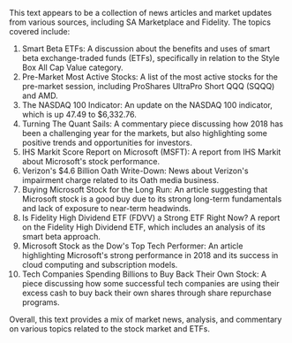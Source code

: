 This text appears to be a collection of news articles and market updates from various sources, including SA Marketplace and Fidelity. The topics covered include:

1. Smart Beta ETFs: A discussion about the benefits and uses of smart beta exchange-traded funds (ETFs), specifically in relation to the Style Box All Cap Value category.
2. Pre-Market Most Active Stocks: A list of the most active stocks for the pre-market session, including ProShares UltraPro Short QQQ (SQQQ) and AMD.
3. The NASDAQ 100 Indicator: An update on the NASDAQ 100 indicator, which is up 47.49 to $6,332.76.
4. Turning The Quant Sails: A commentary piece discussing how 2018 has been a challenging year for the markets, but also highlighting some positive trends and opportunities for investors.
5. IHS Markit Score Report on Microsoft (MSFT): A report from IHS Markit about Microsoft's stock performance.
6. Verizon's $4.6 Billion Oath Write-Down: News about Verizon's impairment charge related to its Oath media business.
7. Buying Microsoft Stock for the Long Run: An article suggesting that Microsoft stock is a good buy due to its strong long-term fundamentals and lack of exposure to near-term headwinds.
8. Is Fidelity High Dividend ETF (FDVV) a Strong ETF Right Now? A report on the Fidelity High Dividend ETF, which includes an analysis of its smart beta approach.
9. Microsoft Stock as the Dow's Top Tech Performer: An article highlighting Microsoft's strong performance in 2018 and its success in cloud computing and subscription models.
10. Tech Companies Spending Billions to Buy Back Their Own Stock: A piece discussing how some successful tech companies are using their excess cash to buy back their own shares through share repurchase programs.

Overall, this text provides a mix of market news, analysis, and commentary on various topics related to the stock market and ETFs.